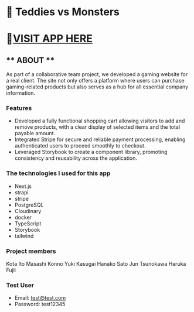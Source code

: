 # 👾 Teddies vs Monsters

# 🐻[VISIT APP HERE](https://teddies-frontend.vercel.app/)

## ** ABOUT **

As part of a collaborative team project, we developed a gaming website for a real client. The site not only offers a platform where users can purchase gaming-related products but also serves as a hub for all essential company information.

### Features

- Developed a fully functional shopping cart allowing visitors to add and remove products, with a clear display of selected items and the total payable amount.
- Integrated Stripe for secure and reliable payment processing, enabling authenticated users to proceed smoothly to checkout.
- Leveraged Storybook to create a component library, promoting consistency and reusability across the application.

### The technologies I used for this app

- Next.js
- strapi
- stripe
- PostgreSQL
- Cloudinary
- docker
- TypeScript
- Storybook
- tailwind

### Project members

Kota Ito
Masashi Konno
Yuki Kasugai
Hanako Sato
Jun Tsunokawa
Haruka Fujii

### Test User

- Email: test@test.com
- Password: test12345

